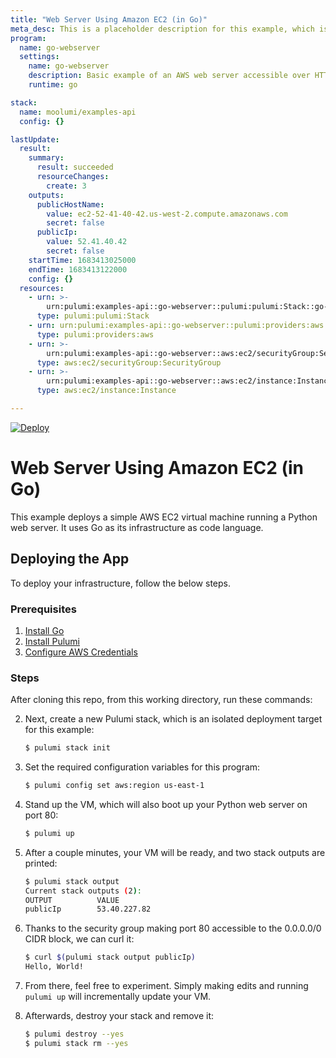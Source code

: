 ```yaml
---
title: "Web Server Using Amazon EC2 (in Go)"
meta_desc: This is a placeholder description for this example, which is an interesting example of how to do something with Pulumi.
program:
  name: go-webserver
  settings:
    name: go-webserver
    description: Basic example of an AWS web server accessible over HTTP
    runtime: go

stack:
  name: moolumi/examples-api
  config: {}

lastUpdate:
  result:
    summary:
      result: succeeded
      resourceChanges:
        create: 3
    outputs:
      publicHostName:
        value: ec2-52-41-40-42.us-west-2.compute.amazonaws.com
        secret: false
      publicIp:
        value: 52.41.40.42
        secret: false
    startTime: 1683413025000
    endTime: 1683413122000
    config: {}
  resources:
    - urn: >-
        urn:pulumi:examples-api::go-webserver::pulumi:pulumi:Stack::go-webserver-examples-api
      type: pulumi:pulumi:Stack
    - urn: urn:pulumi:examples-api::go-webserver::pulumi:providers:aws::default
      type: pulumi:providers:aws
    - urn: >-
        urn:pulumi:examples-api::go-webserver::aws:ec2/securityGroup:SecurityGroup::web-secgrp
      type: aws:ec2/securityGroup:SecurityGroup
    - urn: >-
        urn:pulumi:examples-api::go-webserver::aws:ec2/instance:Instance::web-server-www
      type: aws:ec2/instance:Instance

---
```


[![Deploy](https://get.pulumi.com/new/button.svg)](https://app.pulumi.com/new?template=https://github.com/pulumi/examples/blob/master/aws-go-webserver/README.md)

# Web Server Using Amazon EC2 (in Go)

This example deploys a simple AWS EC2 virtual machine running a Python web server. It uses Go as its infrastructure as
code language.

## Deploying the App

To deploy your infrastructure, follow the below steps.

### Prerequisites

1. [Install Go](https://golang.org/doc/install)
2. [Install Pulumi](https://www.pulumi.com/docs/get-started/install/)
3. [Configure AWS Credentials](https://www.pulumi.com/docs/intro/cloud-providers/aws/setup/)

### Steps

After cloning this repo, from this working directory, run these commands:

2. Next, create a new Pulumi stack, which is an isolated deployment target for this example:

    ```bash
    $ pulumi stack init
    ```

3. Set the required configuration variables for this program:

    ```bash
    $ pulumi config set aws:region us-east-1
    ```

4. Stand up the VM, which will also boot up your Python web server on port 80:

    ```bash
    $ pulumi up
    ```

5. After a couple minutes, your VM will be ready, and two stack outputs are printed:

    ```bash
    $ pulumi stack output
    Current stack outputs (2):
    OUTPUT          VALUE
    publicIp        53.40.227.82
    ```

6. Thanks to the security group making port 80 accessible to the 0.0.0.0/0 CIDR block, we can curl it:

    ```bash
    $ curl $(pulumi stack output publicIp)
    Hello, World!
    ```

7. From there, feel free to experiment. Simply making edits and running `pulumi up` will incrementally update your VM.

8. Afterwards, destroy your stack and remove it:

    ```bash
    $ pulumi destroy --yes
    $ pulumi stack rm --yes
    ```

